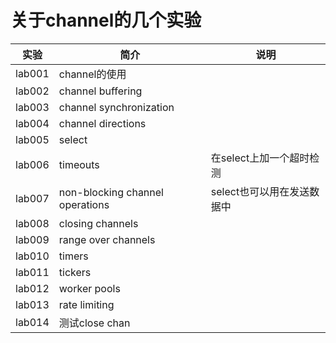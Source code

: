 # 关于channel的几个实验

|实验|简介|说明|
|---|---|---|
|lab001|channel的使用| |
|lab002|channel buffering| |
|lab003|channel synchronization| |
|lab004|channel directions| |
|lab005|select| |
|lab006|timeouts|在select上加一个超时检测|
|lab007|non-blocking channel operations|select也可以用在发送数据中|
|lab008|closing channels| |
|lab009|range over channels| |
|lab010|timers| |
|lab011|tickers| |
|lab012|worker pools| |
|lab013|rate limiting| |
|lab014|测试close chan| |